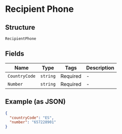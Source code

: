 
# Recipient Phone

## Structure

`RecipientPhone`

## Fields

| Name | Type | Tags | Description |
|  --- | --- | --- | --- |
| `CountryCode` | `string` | Required | - |
| `Number` | `string` | Required | - |

## Example (as JSON)

```json
{
  "countryCode": "ES",
  "number": "657228901"
}
```

